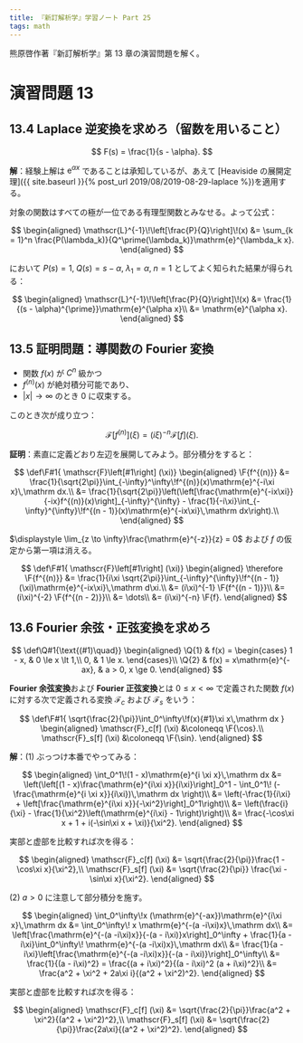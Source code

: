 ```yaml
---
title: 『新訂解析学』学習ノート Part 25
tags: math
---
```


熊原啓作著『新訂解析学』第 13 章の演習問題を解く。

# 演習問題 13

## 13.4 Laplace 逆変換を求めろ（留数を用いること）

$$
F(s) = \frac{1}{s - \alpha}.
$$

**解**：経験上解は $\mathrm{e}^{\alpha x}$ であることは承知しているが、あえて
[Heaviside の展開定理]({{ site.baseurl }}{% post_url 2019/08/2019-08-29-laplace %})を適用する。

対象の関数はすべての極が一位である有理型関数とみなせる。よって公式：

$$
\begin{aligned}
    \mathscr{L}^{-1}\!\left[\frac{P}{Q}\right]\!(x)
  &= \sum_{k = 1}^n \frac{P(\lambda_k)}{Q^\prime(\lambda_k)}\mathrm{e}^{\lambda_k x}.
\end{aligned}
$$

において $P(s) = 1,\;Q(s) = s - \alpha,\;\lambda_1 = \alpha,\;n = 1$ としてよく知られた結果が得られる：

$$
\begin{aligned}
    \mathscr{L}^{-1}\!\left[\frac{P}{Q}\right]\!(x)
  &= \frac{1}{(s - \alpha)^{\prime}}\mathrm{e}^{\alpha x}\\
  &= \mathrm{e}^{\alpha x}.
\end{aligned}
$$

## 13.5 証明問題：導関数の Fourier 変換

* 関数 $f(x)$ が $C^n$ 級かつ
* $f^{(n)}(x)$ が絶対積分可能であり、
* $\lvert x \rvert \to \infty$ のとき $0$ に収束する。

このとき次が成り立つ：

$$
\mathscr{F}[f^{(n)}] (\xi) = (i\xi)^{-n} \mathscr{F}[f] (\xi).
$$

**証明**：素直に定義どおり左辺を展開してみよう。部分積分をすると：

$$
\def\F#1{ \mathscr{F}\left[#1\right] (\xi)}
\begin{aligned}
    \F{f^{(n)}}
    &= \frac{1}{\sqrt{2\pi}}\int_{-\infty}^\infty\!f^{(n)}(x)\mathrm{e}^{-i\xi x}\,\mathrm dx.\\
    &= \frac{1}{\sqrt{2\pi}}\left(\left[\frac{\mathrm{e}^{-ix\xi}}{-ix}f^{(n)}(x)\right]_{-\infty}^{\infty}
    - \frac{1}{-i\xi}\int_{-\infty}^{\infty}\!f^{(n - 1)}(x)\mathrm{e}^{-ix\xi}\,\mathrm dx\right).\\
\end{aligned}
$$

$\displaystyle \lim_{z \to \infty}\frac{\mathrm{e}^{-z}}{z} = 0$ および $f$ の仮定から第一項は消える。

$$
\def\F#1{ \mathscr{F}\left[#1\right] (\xi)}
\begin{aligned}
    \therefore \F{f^{(n)}}
    &= \frac{1}{i\xi \sqrt{2\pi}}\int_{-\infty}^{\infty}\!f^{(n - 1)}(\xi)\mathrm{e}^{-ix\xi}\,\mathrm d\xi.\\
    &= (i\xi)^{-1} \F{f^{(n - 1)}}\\
    &= (i\xi)^{-2} \F{f^{(n - 2)}}\\
    &= \dots\\
    &= (i\xi)^{-n} \F{f}.
\end{aligned}
$$

## 13.6 Fourier 余弦・正弦変換を求めろ

$$
\def\Q#1{\text{(#1)\quad}}
\begin{aligned}
\Q{1} & f(x) = \begin{cases}
    1 - x, & 0 \le x \lt 1,\\
    0, & 1 \le x.
\end{cases}\\
\Q{2} & f(x) = x\mathrm{e}^{-ax}, & a > 0, x \ge 0.
\end{aligned}
$$

**Fourier 余弦変換**および **Fourier 正弦変換**とは $0 \le x \lt \infty$ で定義された関数 $f(x)$ に対する次で定義される変換
$\mathscr{F}_c$ および $\mathscr{F}_s$ をいう：

$$
\def\F#1{ \sqrt{\frac{2}{\pi}}\int_0^\infty\!f(x){#1}\xi x\,\mathrm dx }
\begin{aligned}
\mathscr{F}_c[f] (\xi) &\coloneqq \F{\cos}.\\
\mathscr{F}_s[f] (\xi) &\coloneqq \F{\sin}.
\end{aligned}
$$

**解**：$(1)$ ぶっつけ本番でやってみる：

$$
\begin{aligned}
    \int_0^1\!(1 - x)\mathrm{e}^{i \xi x}\,\mathrm dx
    &= \left(\left[(1 - x)\frac{\mathrm{e}^{i\xi x}}{i\xi}\right]_0^1
    - \int_0^1\! (-\frac{\mathrm{e}^{i \xi x}}{i\xi})\,\mathrm dx \right)\\
    &= \left(-\frac{1}{i\xi} + \left[\frac{\mathrm{e}^{i\xi x}}{-\xi^2}\right]_0^1\right)\\
    &= \left(\frac{i}{\xi} - \frac{1}{\xi^2}\left(\mathrm{e}^{i\xi} - 1\right)\right)\\
    &= \frac{-\cos\xi x + 1 + i(-\sin\xi x + \xi)}{\xi^2}.
\end{aligned}
$$

実部と虚部を比較すれば次を得る：

$$
\begin{aligned}
\mathscr{F}_c[f] (\xi) &= \sqrt{\frac{2}{\pi}}\frac{1 -\cos\xi x}{\xi^2},\\
\mathscr{F}_s[f] (\xi) &= \sqrt{\frac{2}{\pi}} \frac{\xi -\sin\xi x}{\xi^2}.
\end{aligned}
$$

$(2)$ $a > 0$ に注意して部分積分を施す。

$$
\begin{aligned}
    \int_0^\infty\!x (\mathrm{e}^{-ax})\mathrm{e}^{i\xi x}\,\mathrm dx
    &= \int_0^\infty\! x \mathrm{e}^{-(a -i\xi)x}\,\mathrm dx\\
    &= \left[\frac{\mathrm{e}^{-(a -i\xi)x}}{-(a - i\xi)}x\right]_0^\infty
     + \frac{1}{a - i\xi}\int_0^\infty\! \mathrm{e}^{-(a -i\xi)x}\,\mathrm dx\\
    &= \frac{1}{a - i\xi}\left[\frac{\mathrm{e}^{-(a -i\xi)x}}{-(a - i\xi)}\right]_0^\infty\\
    &= \frac{1}{(a - i\xi)^2} = \frac{(a + i\xi)^2}{(a - i\xi)^2 (a + i\xi)^2}\\
    &= \frac{a^2 + \xi^2 + 2a\xi i}{(a^2 + \xi^2)^2}.
\end{aligned}
$$

実部と虚部を比較すれば次を得る：

$$
\begin{aligned}
\mathscr{F}_c[f] (\xi) &= \sqrt{\frac{2}{\pi}}\frac{a^2 + \xi^2}{(a^2 + \xi^2)^2},\\
\mathscr{F}_s[f] (\xi) &= \sqrt{\frac{2}{\pi}}\frac{2a\xi}{(a^2 + \xi^2)^2}.
\end{aligned}
$$
